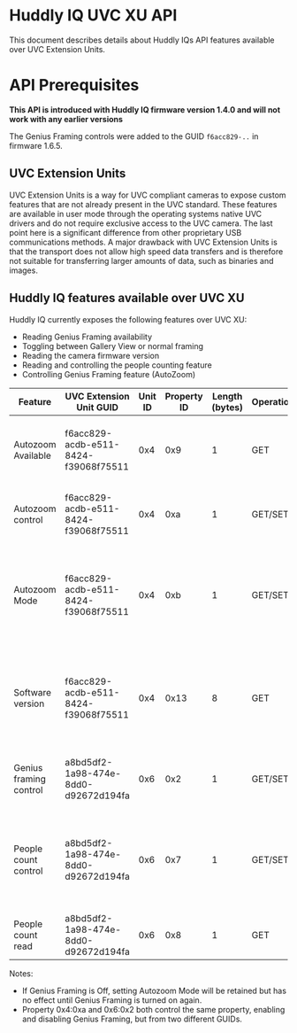# Huddly IQ UVC XU API

This document describes details about Huddly IQs API features available over UVC Extension Units. 

# API Prerequisites

**This API is introduced with Huddly IQ firmware version 1.4.0 and will not work with any earlier versions**

The Genius Framing controls were added to the GUID `f6acc829-..` in firmware 1.6.5.

## UVC Extension Units
UVC Extension Units is a way for UVC compliant cameras to expose custom features that are not already present in the UVC standard. These features are available in user mode through the operating systems native UVC drivers and do not require exclusive access to the UVC camera. The last point here is a significant difference from other proprietary USB communications methods. A major drawback with UVC Extension Units is that the transport does not allow high speed data transfers and is therefore not suitable for transferring larger amounts of data, such as binaries and images.

## Huddly IQ features available over UVC XU

Huddly IQ currently exposes the following features over UVC XU:

* Reading Genius Framing availability
* Toggling between Gallery View or normal framing
* Reading the camera firmware version
* Reading and controlling the people counting feature
* Controlling Genius Framing feature (AutoZoom) 

| Feature                | UVC Extension Unit GUID              | Unit ID  | Property ID | Length (bytes) | Operation | Value |
| ---------------------- | -----------------------------------  | -------- | ----------- | -------------- | --------- | ----- |
| Autozoom Available     | f6acc829-acdb-e511-8424-f39068f75511 |      0x4 | 0x9         | 1              | GET       | 0x0 Genius Framing Unavailable <br>0x1 Genius Framing Available |
| Autozoom control       | f6acc829-acdb-e511-8424-f39068f75511 |      0x4 | 0xa         | 1              | GET/SET   | 0x0 Genius Framing Off <br>0x1 Genius Framing On |
| Autozoom Mode          | f6acc829-acdb-e511-8424-f39068f75511 |      0x4 | 0xb         | 1              | GET/SET   | 0x0 Normal Framing<br>0x1 Gallery View<br>0x2 Gallery Duplicate (for testing) |
| Software version       | f6acc829-acdb-e511-8424-f39068f75511 |      0x4 | 0x13        | 8              | GET       | Semantic version = [Byte 3].[Byte 2].[Byte 1]<br>Note: Byte 0, 4,5,6,7 are proprietary | 
| Genius framing control | a8bd5df2-1a98-474e-8dd0-d92672d194fa |      0x6 | 0x2         | 1              | GET/SET   | 0x0 Genius Framing Off <br>0x1 Genius Framing On |
| People count control   | a8bd5df2-1a98-474e-8dd0-d92672d194fa |      0x6 | 0x7         | 1              | GET/SET   | 0x0 People count Off<br>0x1 People count always on<br>0x2 People count on when streaming |
| People count read      | a8bd5df2-1a98-474e-8dd0-d92672d194fa |      0x6 | 0x8         | 1              | GET       | People count reading 0-255 |


Notes:
* If Genius Framing is Off, setting Autozoom Mode will be retained but has no effect until Genius Framing is turned on again.
* Property 0x4:0xa and 0x6:0x2 both control the same property, enabling and disabling Genius Framing, but from two different GUIDs.
